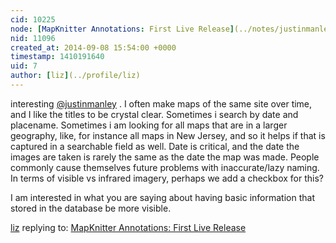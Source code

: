 ```yaml
---
cid: 10225
node: [MapKnitter Annotations: First Live Release](../notes/justinmanley/09-02-2014/mapknitter-annotations-first-live-release)
nid: 11096
created_at: 2014-09-08 15:54:00 +0000
timestamp: 1410191640
uid: 7
author: [liz](../profile/liz)
---
```


interesting [@justinmanley](/profile/justinmanley) . I often make maps of the same site over time, and I like the titles to be crystal clear. Sometimes i search by date and placename. Sometimes i am looking for all maps that are in a larger geography, like, for instance all maps in New Jersey, and so it helps if that is captured in a searchable field as well. Date is critical, and the date the images are taken is rarely the same as the date the map was made. People commonly cause themselves future problems with inaccurate/lazy naming. In terms of visible vs infrared imagery, perhaps we add a checkbox for this?

I am interested in what you are saying about having basic information that stored in the database be more visible. 


[liz](../profile/liz) replying to: [MapKnitter Annotations: First Live Release](../notes/justinmanley/09-02-2014/mapknitter-annotations-first-live-release)

